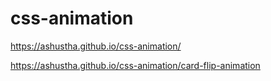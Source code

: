 # css-animation

https://ashustha.github.io/css-animation/ 

https://ashustha.github.io/css-animation/card-flip-animation


